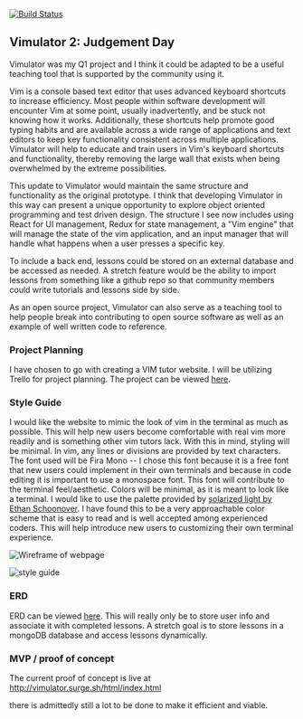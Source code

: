 [![Build Status](https://travis-ci.com/pm0u/vimulator.svg?branch=master)](https://travis-ci.com/pm0u/vimulator)

## Vimulator 2: Judgement Day
Vimulator was my Q1 project and I think it could be adapted to be a useful teaching tool that is supported by the community using it.

Vim is a console based text editor that uses advanced keyboard shortcuts to increase efficiency. Most people within software development will encounter Vim at some point, usually inadvertently, and be stuck not knowing how it works. Additionally, these shortcuts help promote good typing habits and are available across a wide range of applications and text editors to keep key functionality consistent across multiple applications. Vimulator will help to educate and train users in Vim's keyboard shortcuts and functionality, thereby removing the large wall that exists when being overwhelmed by the extreme possibilities.

This update to Vimulator would maintain the same structure and functionality as the original prototype. I think that developing Vimulator in this way can present a unique opportunity to explore object oriented programming and test driven design. The structure I see now includes using React for UI management, Redux for state management, a "Vim engine" that will manage the state of the vim application, and an input manager that will handle what happens when a user presses a specific key.

To include a back end, lessons could be stored on an external database and be accessed as needed. A stretch feature would be the ability to import lessons from something like a github repo so that community members could write tutorials and lessons side by side.

As an open source project, Vimulator can also serve as a teaching tool to help people break into contributing to open source software as well as an example of well written code to reference.

### Project Planning

I have chosen to go with creating a VIM tutor website. I will be utilizing Trello for project planning. The project can be viewed [here](https://trello.com/b/fip80Dmf/q1-proj-vimdicator).

### Style Guide

I would like the website to mimic the look of vim in the terminal as much as possible. This will help new users become comfortable with real vim more readily and is something other vim tutors lack. With this in mind, styling will be minimal. In vim, any lines or divisions are provided by text characters. The font used will be Fira Mono -- I chose this font because it is a free font that new users could implement in their own terminals and because in code editing it is important to use a monospace font. This font will contribute to the terminal feel/aesthetic. Colors will be minimal, as it is meant to look like a terminal. I would like to use the palette provided by [solarized light by Ethan Schoonover](https://ethanschoonover.com/solarized/). I have found this to be a very approachable color scheme that is easy to read and is well accepted among experienced coders. This will help introduce new users to customizing their own terminal experience.

![Wireframe of webpage](https://image.ibb.co/jRO8L0/vim-wireframe.png)

![style guide](https://vectr.com/tmp/b75ezVFRh/c49lkfH0h.png?width=640&height=640&select=c49lkfH0hpage0)

### ERD

ERD can be viewed [here](https://www.lucidchart.com/invitations/accept/5db5c8dd-013c-4f0d-9e34-84e3d3ca4ff5). This will really only be to store user info and associate it with completed lessons. A stretch goal is to store lessons in a mongoDB database and access lessons dynamically.

### MVP / proof of concept

The current proof of concept is live at http://vimulator.surge.sh/html/index.html

there is admittedly still a lot to be done to make it efficient and viable.
